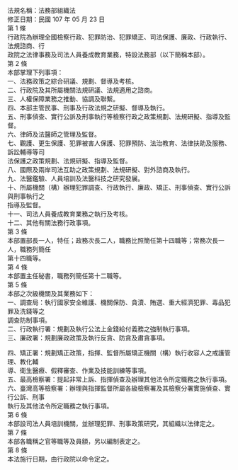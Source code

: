 法規名稱：法務部組織法  
修正日期：民國 107 年 05 月 23 日  
第 1 條  
行政院為辦理全國檢察行政、犯罪防治、犯罪矯正、司法保護、廉政、行政執行、法規諮商、行  
政院之法律事務及司法人員養成教育業務，特設法務部（以下簡稱本部）。  
第 2 條  
本部掌理下列事項：  
一、法務政策之綜合研議、規劃、督導及考核。  
二、行政院及其所屬機關法規研議、法規適用之諮商。  
三、人權保障業務之推動、協調及聯繫。  
四、本部主管民事、刑事及行政法規之研擬、督導及執行。  
五、刑事偵查、實行公訴及刑事執行等檢察行政之政策規劃、法規研擬、指導及監督。  
六、律師及法醫師之管理及監督。  
七、觀護、更生保護、犯罪被害人保護、犯罪預防、法治教育、法律扶助及服務、訴訟輔導等司  
法保護之政策規劃、法規研擬、指導及監督。  
八、國際及兩岸司法互助之政策規劃、法規研擬、對外諮商及執行。  
九、法醫鑑驗、人員培訓及法醫科技之研究發展。  
十、所屬機關（構）辦理犯罪調查、行政執行、廉政、矯正、刑事偵查、實行公訴與刑事執行之  
指導及監督。  
十一、司法人員養成教育業務之執行及考核。  
十二、其他有關法務行政事項。  
第 3 條  
本部置部長一人，特任；政務次長二人，職務比照簡任第十四職等；常務次長一人，職務列簡任  
第十四職等。  
第 4 條  
本部置主任秘書，職務列簡任第十二職等。  
第 5 條  
本部之次級機關及其業務如下：  
一、調查局：執行國家安全維護、機關保防、貪瀆、賄選、重大經濟犯罪、毒品犯罪及洗錢等之  
調查防制事項。  
二、行政執行署：規劃及執行公法上金錢給付義務之強制執行事項。  
三、廉政署：規劃廉政政策及執行反貪、防貪及肅貪事項。  


四、矯正署：規劃矯正政策，指揮、監督所屬矯正機關（構）執行收容人之戒護管理、教化輔  
導、衛生醫療、假釋審查、作業及技能訓練等事項。  
五、最高檢察署：提起非常上訴、指揮偵查及辦理其他法令所定職務之執行事項。  
六、臺灣高等檢察署：辦理與指揮監督所屬各級檢察署及其檢察分署實施偵查、實行公訴、刑事  
執行及其他法令所定職務之執行事項。  
第 6 條  
本部設司法人員培訓機關，並辦理犯罪、刑事政策研究，其組織以法律定之。  
第 7 條  
本部各職稱之官等職等及員額，另以編制表定之。  
第 8 條  
本法施行日期，由行政院以命令定之。  


